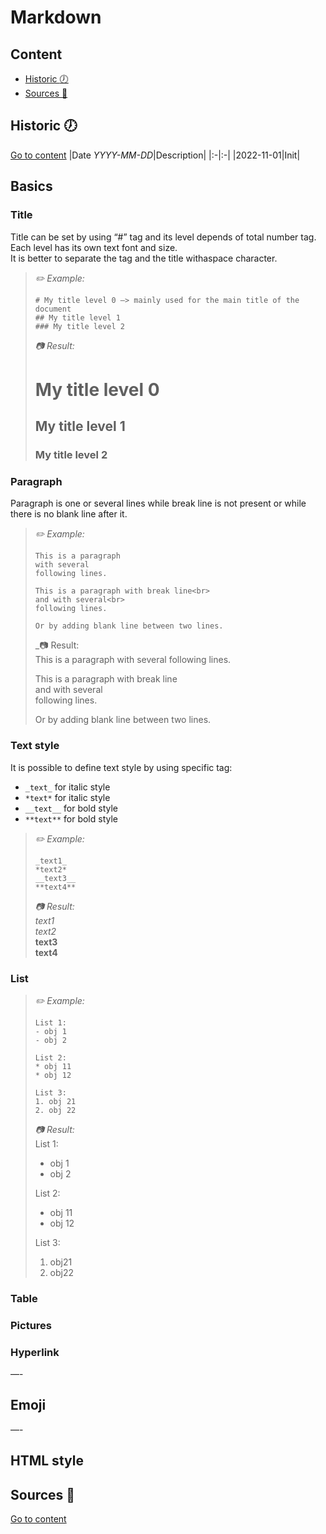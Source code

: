 # Markdown

## Content
- [Historic :clock7:](#historic-clock7)
- [Sources :link:](#sources-link)

## Historic :clock7:
[Go to content](#content)
|Date _YYYY-MM-DD_|Description|
|:-|:-|
|2022-11-01|Init|

## Basics
### Title
Title can be set by using “#” tag and its level depends of total number tag.<br>
Each level has its own text font and size.<br>
It is better to separate the tag and the title withaspace character.

> _:pencil2: Example:_<br>
> ```
> # My title level 0 —> mainly used for the main title of the document
> ## My title level 1
> ### My title level 2
> ```
> 
> _:camera: Result:_
> # My title level 0
> ## My title level 1
> ### My title level 2

### Paragraph
Paragraph is one or several lines while break line is not present or while there is no blank line after it.

> _:pencil2: Example:_<br>
> ```
> This is a paragraph
> with several
> following lines.
>
> This is a paragraph with break line<br>
> and with several<br>
> following lines.
>
> Or by adding blank line between two lines.
> ```
> _:camera: Result:<br>
> This is a paragraph
> with several
> following lines.
>
> This is a paragraph with break line<br>
> and with several<br>
> following lines.
> 
> Or by adding blank line between two lines.

### Text style
It is possible to define text style by using specific tag:
- `_text_` for italic style
- `*text*` for italic style
- `__text__` for bold style
- `**text**` for bold style

> _:pencil2: Example:_<br>
> ``` 
> _text1_
> *text2*
> __text3__
> **text4**
> ```
> _:camera: Result:_<br>
> _text1_<br>
> *text2*<br>
> __text3__<br>
> **text4**<br>

### List

> _:pencil2: Example:_<br>
> ```
> List 1:
> - obj 1
> - obj 2
> 
> List 2:
> * obj 11
> * obj 12
> 
> List 3:
> 1. obj 21
> 2. obj 22 
> ```
> _:camera: Result:_<br>
> List 1:
> - obj 1
> - obj 2
> 
> List 2:
> * obj 11
> * obj 12 
> 
> List 3:
> 1. obj21
> 2. obj22

### Table

### Pictures

### Hyperlink

—-

## Emoji

—-

## HTML style

## Sources :link:
[Go to content](#content)
